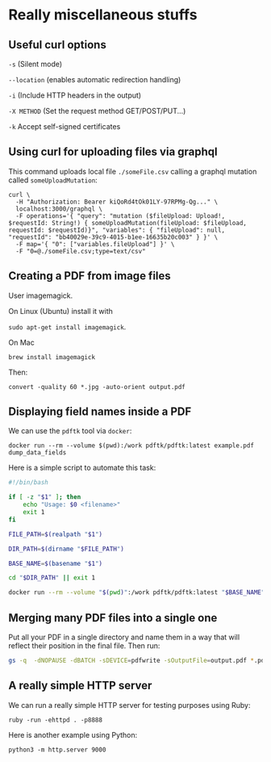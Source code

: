 # Really miscellaneous stuffs
## Useful curl options
`-s` (Silent mode)

`--location` (enables automatic redirection handling)

`-i` (Include HTTP headers in the output)

`-X METHOD` (Set the request method GET/POST/PUT...)

`-k` Accept self-signed certificates

## Using curl for uploading files via graphql
This command uploads local file `./someFile.csv` calling a graphql mutation called `someUploadMutation`:
```
curl \
  -H "Authorization: Bearer kiQoRd4tOk01LY-97RPMg-Qg..." \
  localhost:3000/graphql \
  -F operations='{ "query": "mutation ($fileUpload: Upload!, $requestId: String!) { someUploadMutation(fileUpload: $fileUpload, requestId: $requestId)}", "variables": { "fileUpload": null, "requestId": "bb40029e-39c9-4015-b1ee-16635b20c003" } }' \
  -F map='{ "0": ["variables.fileUpload"] }' \
  -F "0=@./someFile.csv;type=text/csv"
```
## Creating a PDF from image files
User imagemagick. 

On Linux (Ubuntu) install it with 

`sudo apt-get install imagemagick`.

On Mac 

`brew install imagemagick`

Then:

`convert -quality 60 *.jpg -auto-orient output.pdf`

## Displaying field names inside a PDF
We can use the `pdftk` tool via `docker`:

```docker run --rm --volume $(pwd):/work pdftk/pdftk:latest example.pdf dump_data_fields```

Here is a simple script to automate this task:
```bash
#!/bin/bash

if [ -z "$1" ]; then
    echo "Usage: $0 <filename>"
    exit 1
fi

FILE_PATH=$(realpath "$1")

DIR_PATH=$(dirname "$FILE_PATH")

BASE_NAME=$(basename "$1")

cd "$DIR_PATH" || exit 1

docker run --rm --volume "$(pwd)":/work pdftk/pdftk:latest "$BASE_NAME" dump_data_fields
```

## Merging many PDF files into a single one
Put all your PDF in a single directory and name them in a way that will reflect their position in the final file. Then run:
```bash
gs -q  -dNOPAUSE -dBATCH -sDEVICE=pdfwrite -sOutputFile=output.pdf *.pdf
```

## A really simple HTTP server
We can run a really simple HTTP server for testing purposes using Ruby:
```shell
ruby -run -ehttpd . -p8888
```

Here is another example using Python:
```shell
python3 -m http.server 9000
```
